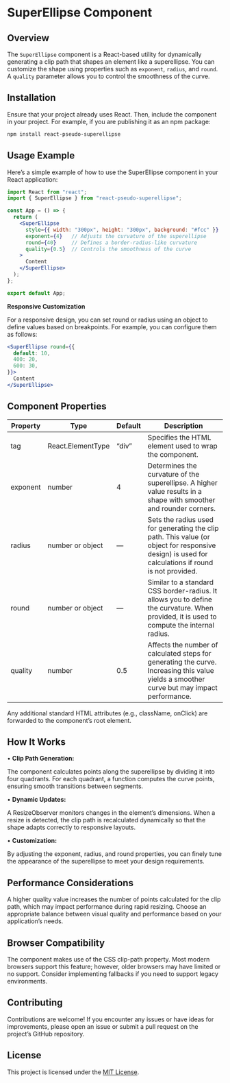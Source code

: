 # SuperEllipse Component

## Overview

The `SuperEllipse` component is a React-based utility for dynamically generating a clip path that shapes an element like a superellipse. You can customize the shape using properties such as `exponent`, `radius`, and `round`. A `quality` parameter allows you to control the smoothness of the curve.

## Installation

Ensure that your project already uses React. Then, include the component in your project. For example, if you are publishing it as an npm package:

```bash
npm install react-pseudo-superellipse
```

## Usage Example

Here’s a simple example of how to use the SuperEllipse component in your React application:
``` jsx
import React from "react";
import { SuperEllipse } from "react-pseudo-superellipse";

const App = () => {
  return (
    <SuperEllipse
      style={{ width: "300px", height: "300px", background: "#fcc" }}
      exponent={4}   // Adjusts the curvature of the superellipse
      round={40}     // Defines a border-radius-like curvature
      quality={0.5}  // Controls the smoothness of the curve
    >
      Content
    </SuperEllipse>
  );
};

export default App;
```

**Responsive Customization**

For a responsive design, you can set round or radius using an object to define values based on breakpoints. For example, you can configure them as follows:

``` jsx
<SuperEllipse round={{
  default: 10,
  400: 20,
  600: 30,
}}>
  Content
</SuperEllipse>
```

## Component Properties

| **Property** | **Type**          | **Default** | **Description**                                                                                                                                    |
| ------------ | ----------------- | ----------- | -------------------------------------------------------------------------------------------------------------------------------------------------- |
| tag          | React.ElementType | “div”       | Specifies the HTML element used to wrap the component.                                                                                             |
| exponent     | number            | 4           | Determines the curvature of the superellipse. A higher value results in a shape with smoother and rounder corners.                                 |
| radius       | number or object  | —           | Sets the radius used for generating the clip path. This value (or object for responsive design) is used for calculations if round is not provided. |
| round        | number or object  | —           | Similar to a standard CSS border-radius. It allows you to define the curvature. When provided, it is used to compute the internal radius.          |
| quality      | number            | 0.5         | Affects the number of calculated steps for generating the curve. Increasing this value yields a smoother curve but may impact performance.         |
Any additional standard HTML attributes (e.g., className, onClick) are forwarded to the component’s root element.


## How It Works

• **Clip Path Generation:**

The component calculates points along the superellipse by dividing it into four quadrants. For each quadrant, a function computes the curve points, ensuring smooth transitions between segments.

• **Dynamic Updates:**

A ResizeObserver monitors changes in the element’s dimensions. When a resize is detected, the clip path is recalculated dynamically so that the shape adapts correctly to responsive layouts.

• **Customization:**

By adjusting the exponent, radius, and round properties, you can finely tune the appearance of the superellipse to meet your design requirements.

## Performance Considerations

A higher quality value increases the number of points calculated for the clip path, which may impact performance during rapid resizing. Choose an appropriate balance between visual quality and performance based on your application’s needs.

## Browser Compatibility

The component makes use of the CSS clip-path property. Most modern browsers support this feature; however, older browsers may have limited or no support. Consider implementing fallbacks if you need to support legacy environments.

## Contributing

Contributions are welcome! If you encounter any issues or have ideas for improvements, please open an issue or submit a pull request on the project’s GitHub repository.

## License

This project is licensed under the [MIT License](https://opensource.org/license/mit).
